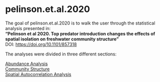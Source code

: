 
<!-- README.md is generated from README.Rmd. Please edit that file -->

# pelinson.et.al.2020

<!-- badges: start -->

<!-- badges: end -->

The goal of pelinson.et.al.2020 is to walk the user through the
statistical analysis presented in:  
**“Pelinson et al 2020. Top predator introduction changes the effects of
spatial isolation on freshwater community structure”**  
DOI: <https://doi.org/10.1101/857318>

The analyses were divided in three different sections:

[Abundance
Analysis](https://github.com/RodolfoPelinson/pelinson.et.al.2020/blob/master/Abundance%20Analysis/Abundance-Analysis.md)  
[Community
Structure](https://github.com/RodolfoPelinson/pelinson.et.al.2020/blob/master/Community%20Structure/Community-Structure.md)  
[Spatial Autocorrelation
Analysis](https://github.com/RodolfoPelinson/pelinson.et.al.2020/blob/master/Spatial%20Autocorrelation%20Analysis/Spatial-Autocorrelation-Analysis.md)
